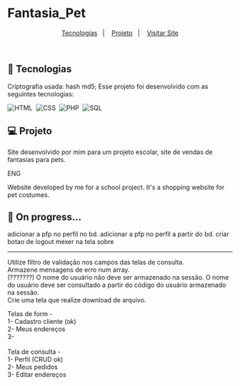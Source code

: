 # Fantasia_Pet

<p align="center">
  <a href="#-tecnologias">Tecnologias</a>&nbsp;&nbsp;&nbsp;|&nbsp;&nbsp;&nbsp;
  <a href="#-projeto">Projeto</a>&nbsp;&nbsp;&nbsp;|&nbsp;&nbsp;&nbsp;
  <a href="#-visitar-site">Visitar Site</a>
</p>

<br>

## 🚀 Tecnologias

Criptografia usada: hash md5;
Esse projeto foi desenvolvido com as seguintes tecnologias:

![HTML](https://img.shields.io/badge/-HTML-FFDAB9?style=for-the-badge&logo=HTML5&logoColor=html)&nbsp;
![CSS](https://img.shields.io/badge/-CSS-87CEEB?style=for-the-badge&logo=CSS3&logoColor=css)&nbsp;
![PHP](https://img.shields.io/badge/-PHP-DDA0DD?style=for-the-badge&logo=PHP&logoColor=php)&nbsp;
![SQL](https://img.shields.io/badge/-SQL-D8BFD8?style=for-the-badge&logo=mySQL&logoColor=sql)

## 💻 Projeto

Site desenvolvido por mim para um projeto escolar, site de vendas de fantasias para pets.

ENG

Website developed by me for a school project. It's a shopping website for pet costumes.

## 🌻 On progress...

adicionar a pfp no perfil no bd.
adicionar a pfp no perfil a partir do bd.
criar botao de logout
mexer na tela sobre

-------------------
 Utilize filtro de validação nos campos das telas de consulta.<br>
 Armazene mensagens de erro num array.<br>
 (???????) O nome do usuário não deve ser armazenado na sessão. O nome do usuário deve ser consultado a partir do código do usuário armazenado na sessão.<br>
 Crie uma tela que realize download de arquivo.<br>

Telas de form - <br>
1- Cadastro cliente (ok)<br>
2- Meus endereços<br>
3- <br>
<br>
Tela de consulta -<br>
1- Perfil (CRUD ok)<br>
2- Meus pedidos<br>
3- Editar endereços
